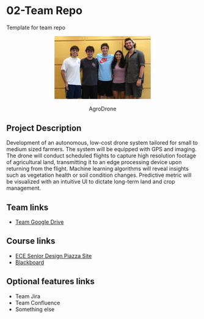 # 02-Team Repo
Template for team repo

<p align="center">
<img src="./images/Team17.jpg" width="50%">
</p>
<p align="center">
AgroDrone
</p>

## Project Description
Development of an autonomous, low-cost drone system tailored for small to medium sized farmers. The system will be equipped with GPS and imaging. The drone will conduct scheduled flights to capture high resolution footage of agricultural land, transmitting it to an edge processing device upon returning from the flight. Machine learning algorithms will reveal insights such as vegetation health or soil condition changes. Predictive metric will be visualized with an intuitive UI to dictate long-term land and crop management. 

## Team links
- [Team Google Drive]()

## Course links
- [ECE Senior Design Piazza Site](https://piazza.com/bu/fall2025/ec463/home)
- [Blackboard](http://learn.bu.edu/)


## Optional features links
- Team Jira
- Team Confluence
- Something else

